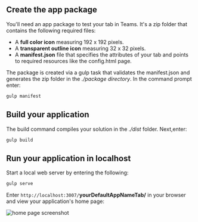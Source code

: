 ## Create the app package

You'll need an app package to test your tab in Teams. It's a zip folder that contains the following required files:

- A **full color icon** measuring 192 x 192 pixels.
- A **transparent outline icon** measuring 32 x 32 pixels.
- A **manifest.json** file that specifies the attributes of your tab and points to required resources like the config.html page.

The package is created via a gulp task that validates the manifest.json and generates the zip folder in the *./package directory*. In the command prompt enter:

```bash
gulp manifest
```

## Build your application

The build command compiles your solution in the *./dist* folder. Next,enter:

```bash
gulp build
```

## Run your application in localhost

Start a local web server by entering the following:

```bash
gulp serve
```

Enter `http://localhost:3007/`**yourDefaultAppNameTab/** in your browser and view your application's home page:

![home page screenshot](/microsoftteams/platform/assets/images/tab-images/homePage.PNG)